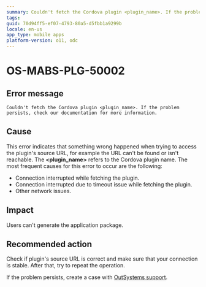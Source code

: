 ```yaml
---
summary: Couldn't fetch the Cordova plugin <plugin_name>. If the problem persists, check our documentation for more information.
tags:
guid: 70d94ff5-ef07-4793-80a5-d5fbb1a9299b
locale: en-us
app_type: mobile apps
platform-version: o11, odc
---
```


# OS-MABS-PLG-50002

## Error message

`Couldn't fetch the Cordova plugin <plugin_name>. If the problem persists, check our documentation for more information.`

## Cause

This error indicates that something wrong happened when trying to access the plugin's source URL, for example the URL can't be found or isn't reachable. The **&lt;plugin_name&gt;** refers to the Cordova plugin name. The most frequent causes for this error to occur are the following: 

* Connection interrupted while fetching the plugin.
* Connection interrupted due to timeout issue while fetching the plugin.
* Other network issues.

## Impact

Users can't generate the application package.

## Recommended action

Check if plugin's source URL is correct and make sure that your connection is stable. After that, try to repeat the operation.

If the problem persists, create a case with [OutSystems support](https://www.outsystems.com/support/portal/open-support-case?ErrorCode=OS-MABS-PLG-50002).
